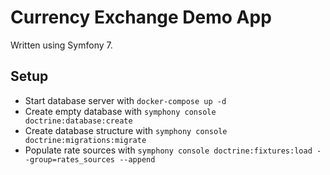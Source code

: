 # Currency Exchange Demo App
Written using Symfony 7.  

## Setup
- Start database server with `docker-compose up -d`
- Create empty database with `symphony console doctrine:database:create`
- Create database structure with `symphony console doctrine:migrations:migrate`
- Populate rate sources with `symphony console doctrine:fixtures:load --group=rates_sources --append`


